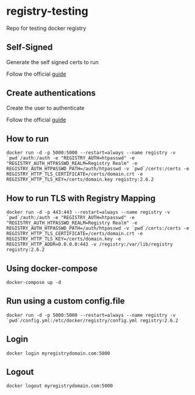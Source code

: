 # registry-testing

Repo for testing docker registry

## Self-Signed

Generate the self signed certs to run

Follow the official [guide](https://docs.docker.com/registry/insecure/#use-self-signed-certificates)

## Create authentications

Create the user to authenticate

Follow the official [guide](https://docs.docker.com/registry/deploying/#native-basic-auth)

## How to run

```docker run -d -p 5000:5000 --restart=always --name registry -v `pwd`/auth:/auth -e "REGISTRY_AUTH=htpasswd" -e "REGISTRY_AUTH_HTPASSWD_REALM=Registry Realm" -e REGISTRY_AUTH_HTPASSWD_PATH=/auth/htpasswd -v `pwd`/certs:/certs -e REGISTRY_HTTP_TLS_CERTIFICATE=/certs/domain.crt -e REGISTRY_HTTP_TLS_KEY=/certs/domain.key registry:2.6.2```

## How to run TLS with Registry Mapping

```docker run -d -p 443:443 --restart=always --name registry -v `pwd`/auth:/auth -e "REGISTRY_AUTH=htpasswd" -e "REGISTRY_AUTH_HTPASSWD_REALM=Registry Realm" -e REGISTRY_AUTH_HTPASSWD_PATH=/auth/htpasswd -v `pwd`/certs:/certs -e REGISTRY_HTTP_TLS_CERTIFICATE=/certs/domain.crt -e REGISTRY_HTTP_TLS_KEY=/certs/domain.key -e REGISTRY_HTTP_ADDR=0.0.0.0:443 -v /registry:/var/lib/registry registry:2.6.2```

## Using docker-compose

`docker-compose up -d`

## Run using a custom config.file

```
docker run -d -p 5000:5000 --restart=always --name registry -v `pwd`/config.yml:/etc/docker/registry/config.yml registry:2.6.2
```


## Login

`docker login myregistrydomain.com:5000`


## Logout

`docker logout myregistrydomain.com:5000`
